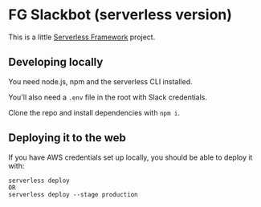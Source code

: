 # FG Slackbot (serverless version)

This is a little [Serverless Framework](https://www.serverless.com) project.

## Developing locally

You need node.js, npm and the serverless CLI installed.

You'll also need a `.env` file in the root with Slack credentials.

Clone the repo and install dependencies with `npm i`.

## Deploying it to the web

If you have AWS credentials set up locally, you should be able to deploy it with:

```
serverless deploy
OR
serverless deploy --stage production
```